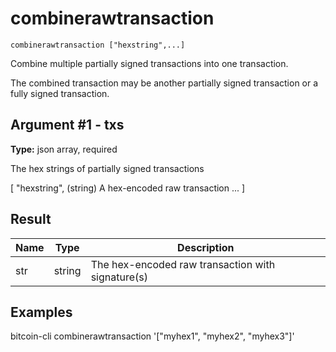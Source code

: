 # combinerawtransaction

`combinerawtransaction ["hexstring",...]`

Combine multiple partially signed transactions into one transaction.

The combined transaction may be another partially signed transaction or a fully signed transaction.

## Argument #1 - txs

**Type:** json array, required

The hex strings of partially signed transactions

[
  "hexstring",    (string) A hex-encoded raw transaction
  ...
]

## Result

| Name | Type   | Description                                       |
| ---- | ------ | ------------------------------------------------- |
| str  | string | The hex-encoded raw transaction with signature(s) |

## Examples

bitcoin-cli combinerawtransaction '["myhex1", "myhex2", "myhex3"]'